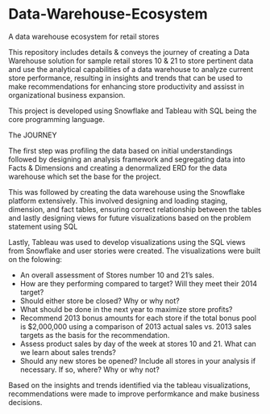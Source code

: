 # Data-Warehouse-Ecosystem
A data warehouse ecosystem for retail stores 

This repository includes details & conveys the journey of creating a Data Warehouse solution for sample retail stores 10 & 21 to store pertinent data and use the analytical capabilities of a data warehouse to analyze current store performance, resulting in insights and trends that can be used to make recommendations for enhancing store productivity and assisst in organizational business expansion.

This project is developed using Snowflake and Tableau with SQL being the core programming language.


The JOURNEY

The first step was profiling the data based on initial understandings followed by designing an analysis framework and segregating data into Facts & Dimensions and creating a denormalized ERD for the data warehouse which set the base for the project.

This was followed by creating the data warehouse using the Snowflake platform extensively. This involved designing and loading staging, dimension, and fact tables, ensuring correct relationship between the tables and lastly designing views for future visualizations based on the problem statement using SQL

Lastly, Tableau was used to develop visualizations using the SQL views from Snowflake and user stories were created.
The visualizations were built on the folowing:

- An overall assessment of Stores number 10 and 21’s sales.
- How are they performing compared to target? Will they meet their 2014 target?
- Should either store be closed? Why or why not?
- What should be done in the next year to maximize store profits?
- Recommend 2013 bonus amounts for each store if the total bonus pool is $2,000,000 using a comparison of 2013 actual sales vs. 2013 sales targets as the basis for the recommendation.
- Assess product sales by day of the week at stores 10 and 21. What can we learn about sales trends?
- Should any new stores be opened? Include all stores in your analysis if necessary. If so, where? Why or why not?

Based on the insights and trends identified via the tableau visualizations, recommendations were made to improve performkance and make business decisions.
